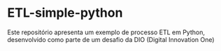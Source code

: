 # ETL-simple-python
Este repositório apresenta um exemplo de processo ETL em Python, desenvolvido como parte de um desafio da DIO (Digital Innovation One)
